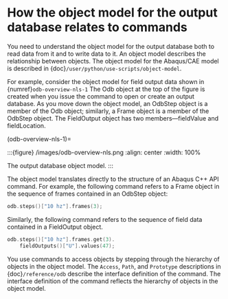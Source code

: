 # How the object model for the output database relates to commands

You need to understand the object model for the output database both to read data from it and to write data to it. An object model describes the relationship between objects. The object model for the Abaqus/CAE model is described in {doc}`/user/python/use-scripts/object-model`.

For example, consider the object model for field output data shown in {numref}`odb-overview-nls-1` The Odb object at the top of the figure is created when you issue the command to open or create an output database. As you move down the object model, an OdbStep object is a member of the Odb object; similarly, a Frame object is a member of the OdbStep object. The FieldOutput object has two members—fieldValue and fieldLocation.

(odb-overview-nls-1)=

:::{figure} /images/odb-overview-nls.png
:align: center
:width: 100%

The output database object model.
:::

The object model translates directly to the structure of an Abaqus C++ API command. For example, the following command refers to a Frame object in the sequence of frames contained in an OdbStep object:

```cpp
odb.steps()["10 hz"].frames(3);
```

Similarly, the following command refers to the sequence of field data contained in a FieldOutput object.

```cpp
odb.steps()["10 hz"].frames.get(3).
    fieldOutputs()["U"].values(47);
```

You use commands to access objects by stepping through the hierarchy of objects in the object model. The `Access`, `Path`, and `Prototype` descriptions in {doc}`/reference/odb` describe the interface definition of the command. The interface definition of the command reflects the hierarchy of objects in the object model.
